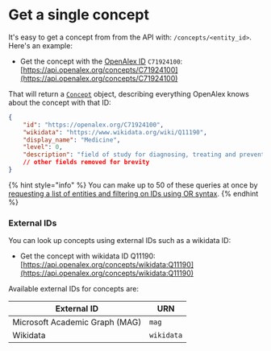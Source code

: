 # Get a single concept

It's easy to get a concept from from the API with: `/concepts/<entity_id>`. Here's an example:

* Get the concept with the [OpenAlex ID](../../how-to-use-the-api/get-single-entities/#the-openalex-id) `C71924100`: \
  [https://api.openalex.org/concepts/C71924100](https://api.openalex.org/concepts/C71924100)

That will return a [`Concept`](concept-object.md) object, describing everything OpenAlex knows about the concept with that ID:

```json
{
    "id": "https://openalex.org/C71924100",
    "wikidata": "https://www.wikidata.org/wiki/Q11190",
    "display_name": "Medicine",
    "level": 0,
    "description": "field of study for diagnosing, treating and preventing disease",
    // other fields removed for brevity
}
```

{% hint style="info" %}
You can make up to 50 of these queries at once by [requesting a list of entities and filtering on IDs using OR syntax](../../how-to-use-the-api/get-lists-of-entities/filter-entity-lists.md#addition-or).
{% endhint %}

### External IDs

You can look up concepts using external IDs such as a wikidata ID:

* Get the concept with wikidata ID Q11190:\
  [https://api.openalex.org/concepts/wikidata:Q11190](https://api.openalex.org/concepts/wikidata:Q11190)

Available external IDs for concepts are:

| External ID                    | URN        |
| ------------------------------ | ---------- |
| Microsoft Academic Graph (MAG) | `mag`      |
| Wikidata                       | `wikidata` |
